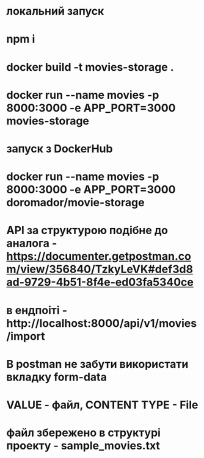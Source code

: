 # локальний запуск
# npm i
# docker build -t movies-storage .
# docker run --name movies -p 8000:3000 -e APP_PORT=3000 movies-storage

# запуск з DockerHub
# docker run --name movies -p 8000:3000 -e APP_PORT=3000 doromador/movie-storage

# API за структурою подібне до аналога - https://documenter.getpostman.com/view/356840/TzkyLeVK#def3d8ad-9729-4b51-8f4e-ed03fa5340ce
# в ендпоіті - http://localhost:8000/api/v1/movies/import
# В postman не забути використати вкладку form-data
# VALUE - файл, CONTENT TYPE - File
# файл збережено в структурі проекту - sample_movies.txt
#


